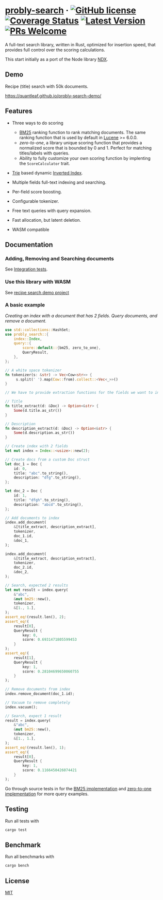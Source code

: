 # [probly-search](https://github.com/quantleaf/probly-search) &middot; [![GitHub license](https://img.shields.io/badge/license-MIT-blue.svg)](https://github.com/quantleaf/probly-search/blob/master/LICENSE) [![Coverage Status](https://coveralls.io/repos/github/quantleaf/probly-search/badge.svg?branch=master&service=github)](https://coveralls.io/github/quantleaf/probly-search?branch=master) [![Latest Version]][crates.io] [![PRs Welcome](https://img.shields.io/badge/PRs-welcome-brightgreen.svg)](https://github.com/quantleaf/probly-search)

[Latest Version]: https://img.shields.io/crates/v/probly-search.svg
[crates.io]: https://crates.io/crates/probly-search

A full-text search library, written in Rust, optimized for insertion speed, that provides full control over the scoring calculations.

This start initially as a port of the Node library [NDX](https://github.com/ndx-search/ndx).

## Demo
Recipe (title) search with 50k documents.

https://quantleaf.github.io/probly-search-demo/

## Features 
- Three ways to do scoring
    -   [BM25](https://en.wikipedia.org/wiki/Okapi_BM25) ranking function to rank matching documents. The same ranking function that is used by default in [Lucene](http://lucene.apache.org/core/) >= 6.0.0.
    -   *zero-to-one*, a library unique scoring function that provides a normalized score that is bounded by 0 and 1. Perfect for matching titles/labels with queries.
    -   Ability to fully customize your own scoring function by implenting the `ScoreCalculator` trait. 

- [Trie](https://en.wikipedia.org/wiki/Trie) based dynamic
  [Inverted Index](https://en.wikipedia.org/wiki/Inverted_index).
- Multiple fields full-text indexing and searching.
- Per-field score boosting.
- Configurable tokenizer.
- Free text queries with query expansion.
- Fast allocation, but latent deletion.
- WASM compatible


## Documentation 
### Adding, Removing and Searching documents
See [Integration tests](/tests/integrations_tests.rs).

### Use this library with WASM
See [recipe search demo project](https://github.com/quantleaf/probly-search-demo)

### A basic example
*Creating an index with a document that has 2 fields. Query documents, and remove a document.*
```rust
use std::collections::HashSet;
use probly_search::{
    index::Index,
    query::{
        score::default::{bm25, zero_to_one},
        QueryResult,
    },
};

// A white space tokenizer
fn tokenizer(s: &str) -> Vec<Cow<str>> {
     s.split(' ').map(Cow::from).collect::<Vec<_>>()
}

// We have to provide extraction functions for the fields we want to index

// Title
fn title_extract(d: &Doc) -> Option<&str> {
    Some(d.title.as_str())
}

// Description
fn description_extract(d: &Doc) -> Option<&str> {
    Some(d.description.as_str())
}

// Create index with 2 fields
let mut index = Index::<usize>::new(2);

// Create docs from a custom Doc struct
let doc_1 = Doc {
    id: 0,
    title: "abc".to_string(),
    description: "dfg".to_string(),
};

let doc_2 = Doc {
    id: 1,
    title: "dfgh".to_string(),
    description: "abcd".to_string(),
};

// Add documents to index
index.add_document(
    &[title_extract, description_extract],
    tokenizer,
    doc_1.id,
    &doc_1,
);

index.add_document(
    &[title_extract, description_extract],
    tokenizer,
    doc_2.id,
    &doc_2,
);

// Search, expected 2 results
let mut result = index.query(
    &"abc",
    &mut bm25::new(),
    tokenizer,
    &[1., 1.],
);
assert_eq!(result.len(), 2);
assert_eq!(
    result[0],
    QueryResult {
        key: 0,
        score: 0.6931471805599453
    }
);
assert_eq!(
    result[1],
    QueryResult {
        key: 1,
        score: 0.28104699650060755
    }
);

// Remove documents from index
index.remove_document(doc_1.id);

// Vacuum to remove completely
index.vacuum();

// Search, expect 1 result
result = index.query(
    &"abc",
    &mut bm25::new(),
    tokenizer,
    &[1., 1.],
);
assert_eq!(result.len(), 1);
assert_eq!(
    result[0],
    QueryResult {
        key: 1,
        score: 0.1166450426074421
    }
);
```

Go through source tests in for the [BM25 implementation](https://github.com/quantleaf/probly-search/blob/master/src/query/score/default/bm25.rs) and [zero-to-one implementation](https://github.com/quantleaf/probly-search/blob/master/src/query/score/default/zero_to_one.rs) for more query examples.

## Testing
Run all tests with
```rust
cargo test
```

## Benchmark
Run all benchmarks with
```rust
cargo bench
```

## License

[MIT](http://opensource.org/licenses/MIT)
